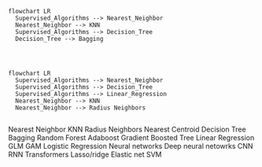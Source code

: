 ```mermaid
flowchart LR
  Supervised_Algorithms --> Nearest_Neighbor
  Nearest_Neighbor --> KNN
  Supervised_Algorithms --> Decision_Tree
  Decision_Tree --> Bagging




```




```mermaid
flowchart LR
  Supervised_Algorithms --> Nearest_Neighbor
  Supervised_Algorithms --> Decision_Tree
  Supervised_Algorithms --> Linear_Regression
  Nearest_Neighbor --> KNN
  Nearest_Neighbor --> Radius Neighbors


```


  Nearest Neighbor
    KNN
    Radius Neighbors
    Nearest Centroid
  Decision Tree
    Bagging
    Random Forest
    Adaboost
    Gradient Boosted Tree
  Linear Regression
    GLM
      GAM
      Logistic Regression
        Neural networks
          Deep neural netowrks
            CNN
            RNN
            Transformers
    Lasso/ridge
    Elastic net
    SVM
    
